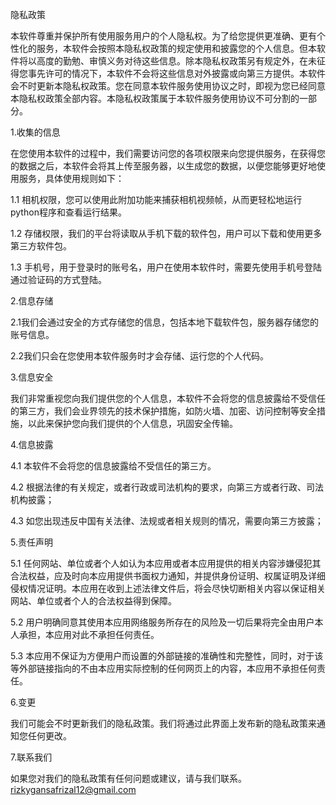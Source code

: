 隐私政策

本软件尊重并保护所有使用服务用户的个人隐私权。为了给您提供更准确、更有个性化的服务，本软件会按照本隐私权政策的规定使用和披露您的个人信息。但本软件将以高度的勤勉、审慎义务对待这些信息。除本隐私权政策另有规定外，在未征得您事先许可的情况下，本软件不会将这些信息对外披露或向第三方提供。本软件会不时更新本隐私权政策。您在同意本软件服务使用协议之时，即视为您已经同意本隐私权政策全部内容。本隐私权政策属于本软件服务使用协议不可分割的一部分。

1.收集的信息

在您使用本软件的过程中，我们需要访问您的各项权限来向您提供服务，在获得您的数据之后，本软件会将其上传至服务器，以生成您的数据，以便您能够更好地使用服务，具体使用规则如下：

1.1 相机权限，您可以使用此附加功能来捕获相机视频帧，从而更轻松地运行python程序和查看运行结果。

1.2 存储权限，我们的平台将读取从手机下载的软件包，用户可以下载和使用更多第三方软件包。

1.3 手机号，用于登录时的账号名，用户在使用本软件时，需要先使用手机号登陆通过验证码的方式登陆。

2.信息存储

2.1我们会通过安全的方式存储您的信息，包括本地下载软件包，服务器存储您的账号信息。

2.2我们只会在您使用本软件服务时才会存储、运行您的个人代码。

3.信息安全

我们非常重视您向我们提供您的个人信息，本软件不会将您的信息披露给不受信任的第三方，我们会业界领先的技术保护措施，如防火墙、加密、访问控制等安全措施，以此来保护您向我们提供的个人信息，巩固安全传输。

4.信息披露

4.1 本软件不会将您的信息披露给不受信任的第三方。

4.2 根据法律的有关规定，或者行政或司法机构的要求，向第三方或者行政、司法机构披露；

4.3 如您出现违反中国有关法律、法规或者相关规则的情况，需要向第三方披露；

5.责任声明

5.1 任何网站、单位或者个人如认为本应用或者本应用提供的相关内容涉嫌侵犯其合法权益，应及时向本应用提供书面权力通知，并提供身份证明、权属证明及详细侵权情况证明。本应用在收到上述法律文件后，将会尽快切断相关内容以保证相关网站、单位或者个人的合法权益得到保障。 

5.2 用户明确同意其使用本应用网络服务所存在的风险及一切后果将完全由用户本人承担，本应用对此不承担任何责任。 

5.3 本应用不保证为方便用户而设置的外部链接的准确性和完整性，同时，对于该等外部链接指向的不由本应用实际控制的任何网页上的内容，本应用不承担任何责任。

6.变更

我们可能会不时更新我们的隐私政策。我们将通过此界面上发布新的隐私政策来通知您任何更改。

7.联系我们

如果您对我们的隐私政策有任何问题或建议，请与我们联系。
rizkygansafrizal12@gmail.com 
